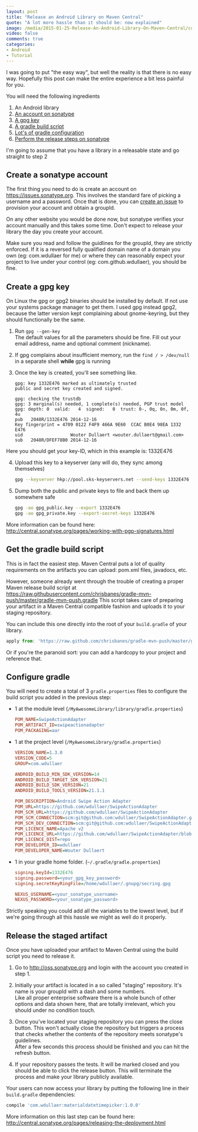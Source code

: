 ```yaml
---
layout: post
title: "Release an Android Library on Maven Central"
quote: "A lot more hassle than it should be: now explained"
image: /media/2015-01-25-Release-An-Android-Library-On-Maven-Central/cover.jpg
video: false
comments: true
categories:
- Android
- Tutorial
---
```

I was going to put "the easy way", but well the reality is that there is no easy way.
Hopefully this post can make the entire experience a bit less painful for you.

You will need the following ingredients

1. An Android library
2. [An account on sonatype](#create-a-sonatype-account)
3. [A gpg key](#create-a-gpg-key)
4. [A gradle build script](#get-the-gradle-build-script)
5. [Lot's of gradle configuration](#configure-gradle)
6. [Perform the release steps on sonatype](#release-the-staged-artifact)


I'm going to assume that you have a library in a releasable state and go straight to step 2


## Create a sonatype account
The first thing you need to do is create an account on <https://issues.sonatype.org>. This involves the standard fare of picking a username and a password.
Once that is done, you can [create an issue](https://issues.sonatype.org/secure/CreateIssue.jspa?issuetype=21&pid=10134) to provision your account and obtain a groupId.

On any other website you would be done now, but sonatype verifies your account manually and this takes some time. Don't expect to release your library the day you create your account.

Make sure you read and follow the guidlines for the groupId, they are strictly enforced. If it is a reversed fully qualified domain name of a domain you own (eg: com.wdullaer for me) or where they
can reasonably expect your project to live under your control (eg: com.github.wdullaer), you should be fine.

## Create a gpg key
On Linux the gpg or gpg2 binaries should be installed by default. If not use your systems package manager to get them.
I used gpg instead gpg2, because the latter version kept complaining about gnome-keyring, but they should functionally be the same.

1. Run `gpg --gen-key`  
The default values for all the parameters should be fine.
Fill out your email address, name and optional comment (nickname).

2. If gpg complains about insufficient memory, run the `find / > /dev/null` in a separate shell **while** gpg is running

3. Once the key is created, you'll see something like.

    ```
    gpg: key 1332E476 marked as ultimately trusted
    public and secret key created and signed.

    gpg: checking the trustdb
    gpg: 3 marginal(s) needed, 1 complete(s) needed, PGP trust model
    gpg: depth: 0  valid:   4  signed:   0  trust: 0-, 0q, 0n, 0m, 0f, 4u
    pub   2048R/1332E476 2014-12-16
    Key fingerprint = 4709 0122 F4F9 466A 9E60  CCAC B0E4 98EA 1332 E476
    uid                  Wouter Dullaert <wouter.dullaert@gmail.com>
    sub   2048R/DFEF78B0 2014-12-16
    ```
  Here you should get your key-ID, which in this example is: 1332E476

4. Upload this key to a keyserver (any will do, they sync among themselves)

    ```bash
    gpg --keyserver hkp://pool.sks-keyservers.net --send-keys 1332E476
    ```

5. Dump both the public and private keys to file and back them up somewhere safe

    ```bash
    gpg -ao gpg_public.key --export 1332E476
    gpg -ao gpg_private.key --export-secret-keys 1332E476
    ```

More information can be found here: <http://central.sonatype.org/pages/working-with-pgp-signatures.html>


## Get the gradle build script
This is in fact the easiest step. Maven Central puts a lot of quality requirements on the artifacts you can upload: pom.xml files, javadocs, etc.

However, someone already went through the trouble of creating a proper Maven
release build script at <https://raw.githubusercontent.com/chrisbanes/gradle-mvn-push/master/gradle-mvn-push.gradle>
This script takes care of preparing your artifact in a Maven Central compatible fashion and uploads it to your staging repository.

You can include this one directly into the root of your `build.gradle` of your library.

```javascript
apply from: 'https://raw.github.com/chrisbanes/gradle-mvn-push/master/gradle-mvn-push.gradle'
```

Or if you're the paranoid sort: you can add a hardcopy to your project and reference that.

## Configure gradle
You will need to create a total of 3 `gradle.properties` files to configure the build script you added in the previous step:

* 1 at the module level (`/MyAwesomeLibrary/library/gradle.properties`)

    ```ini
    POM_NAME=SwipeActionAdapter
    POM_ARTIFACT_ID=swipeactionadapter
    POM_PACKAGING=aar
    ```

* 1 at the project level (`/MyAwesomeLibrary/gradle.properties`)  

    ```ini
    VERSION_NAME=1.3.0
    VERSION_CODE=5
    GROUP=com.wdullaer

    ANDROID_BUILD_MIN_SDK_VERSION=14
    ANDROID_BUILD_TARGET_SDK_VERSION=21
    ANDROID_BUILD_SDK_VERSION=21
    ANDROID_BUILD_TOOLS_VERSION=21.1.1

    POM_DESCRIPTION=Android Swipe Action Adapter
    POM_URL=https://github.com/wdullaer/SwipeActionAdapter
    POM_SCM_URL=https://github.com/wdullaer/SwipeActionAdapter
    POM_SCM_CONNECTION=scm:git@github.com:wdullaer/SwipeActionAdapter.git
    POM_SCM_DEV_CONNECTION=scm:git@github.com:wdullaer/SwipeActionAdapter.git
    POM_LICENCE_NAME=Apache v2
    POM_LICENCE_URL=https://github.com/wdullaer/SwipeActionAdapter/blob/master/LICENSE
    POM_LICENCE_DIST=repo
    POM_DEVELOPER_ID=wdullaer
    POM_DEVELOPER_NAME=Wouter Dullaert
    ```

* 1 in your gradle home folder. (`~/.gradle/gradle.properties`)  

    ```ini
    signing.keyId=1332E476
    signing.password=<your_gpg_key_password>
    signing.secretKeyRingFile=/home/wdullaer/.gnupg/secring.gpg

    NEXUS_USERNAME=<your_sonatype_username>
    NEXUS_PASSWORD=<your_sonatype_password>
    ```

Strictly speaking you could add all the variables to the lowest level, but if we're going through all this hassle
we might as well do it properly.


## Release the staged artifact
Once you have uploaded your artifact to Maven Central using the build script you need to release it.

1. Go to <http://oss.sonatype.org> and login with the account you created in step 1.

2. Initially your artifact is located in a so called "staging" repository. It's name is your groupId with a dash and some numbers.  
Like all proper enterprise software there is a whole bunch of other options and data shown here, that are totally irrelevant, which you should under no condition touch.

3. Once you've located your staging repository you can press the close button. This won't actually close the repository but triggers a process that checks whether the contents of the repository meets sonatype's guidelines.  
After a few seconds this process should be finished and you can hit the refresh button.

4. If your repository passes the tests. It will be marked closed and you should be able to click the release button. This will terminate the process and make your library publicly available.

Your users can now access your library by putting the following line in their `build.gradle` dependencies:

```javascript
compile 'com.wdullaer:materialdatetimepicker:1.0.0'
```

More information on this last step can be found here: <http://central.sonatype.org/pages/releasing-the-deployment.html>
